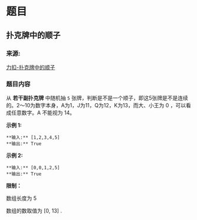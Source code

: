 # 题目

## 扑克牌中的顺子

### 来源:

[力扣-扑克牌中的顺子](https://leetcode-cn.com/problems/bu-ke-pai-zhong-de-shun-zi-lcof/)

### 题目内容

从 **若干副扑克牌** 中随机抽 `5`
张牌，判断是不是一个顺子，即这5张牌是不是连续的。2～10为数字本身，A为1，J为11，Q为12，K为13，而大、小王为 0 ，可以看成任意数字。A
不能视为 14。



**示例  1:**

    
    
    **输入:** [1,2,3,4,5]
    **输出:** True



**示例  2:**

    
    
    **输入:** [0,0,1,2,5]
    **输出:** True



**限制：**

数组长度为 5

数组的数取值为 [0, 13] .

